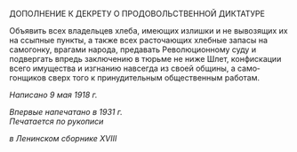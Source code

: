 ДОПОЛНЕНИЕ К ДЕКРЕТУ О ПРОДОВОЛЬСТВЕННОЙ ДИКТАТУРЕ

Объявить всех владельцев хлеба, имеющих излишки и не вывозящих их на ссыпные пункты, а также всех расточающих хлебные запасы на самогонку, врагами народа, пре­давать Революционному суду и подвергать впредь заключению в тюрьме не ниже Шлет, конфискации всего имущества и изгнанию навсегда из своей общины, а само­гонщиков сверх того к принудительным общественным работам.

_Написано 9 мая 1918 г._

_Впервые напечатано в 1931 г.                                                             Печатается по рукописи_

_в Ленинском сборнике_ _XVIII_